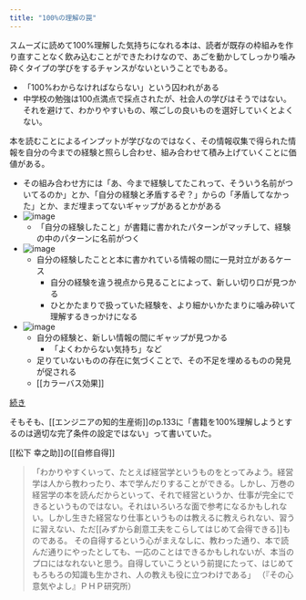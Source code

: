 ```yaml
---
title: "100%の理解の罠"
---
```


スムーズに読めて100%理解した気持ちになれる本は、読者が既存の枠組みを作り直すことなく飲み込むことができたわけなので、あごを動かしてしっかり噛み砕くタイプの学びをするチャンスがないということでもある。
- 「100%わからなければならない」という囚われがある
- 中学校の勉強は100点満点で採点されたが、社会人の学びはそうではない。それを避けて、わかりやすいもの、喉ごしの良いものを選好していくとよくない。

本を読むことによるインプットが学びなのではなく、その情報収集で得られた情報を自分の今までの経験と照らし合わせ、組み合わせて積み上げていくことに価値がある。
- その組み合わせ方には「あ、今まで経験してたこれって、そういう名前がついてるのか」とか、「自分の経験と矛盾するぞ？」からの「矛盾してなかった」とか、まだ埋まってないギャップがあるとかがある
- ![image](https://gyazo.com/2f5dd1e84cfed14dd0773b241702ce69/thumb/1000)
    - 「自分の経験したこと」が書籍に書かれたパターンがマッチして、経験の中のパターンに名前がつく
- ![image](https://gyazo.com/78caaf82b122f23174029063e2707767/thumb/1000)
    - 自分の経験したことと本に書かれている情報の間に一見対立があるケース
        - 自分の経験を違う視点から見ることによって、新しい切り口が見つかる
        - ひとかたまりで扱っていた経験を、より細かいかたまりに噛み砕いて理解するきっかけになる
- ![image](https://gyazo.com/bc610977bd1bc9384bc549fa1ddeaf50/thumb/1000)
    - 自分の経験と、新しい情報の間にギャップが見つかる
        - 「よくわからない気持ち」など
    - 足りていないものの存在に気づくことで、その不足を埋めるものの発見が促される
    - [[カラーバス効果]]



[続き](https://www.facebook.com/nishiohirokazu/posts/10216145544207879)

そもそも、[[エンジニアの知的生産術]]のp.133に「書籍を100%理解しようとするのは適切な完了条件の設定ではない」って書いていた。

[[松下 幸之助]]の[[自修自得]]
> 「わかりやすくいって、たとえば経営学というものをとってみよう。経営学は人から教わったり、本で学んだりすることができる。しかし、万巻の経営学の本を読んだからといって、それで経営というか、仕事が完全にできるというものではない。それはいろいろな面で参考になるかもしれない。しかし生きた経営なり仕事というものは教えるに教えられない、習うに習えない、ただ[[みずから創意工夫をこらしてはじめて会得できる]]ものである。
>  その自得するという心がまえなしに、教わった通り、本で読んだ通りにやったとしても、一応のことはできるかもしれないが、本当のプロにはなれないと思う。自得していこうという前提にたって、はじめてもろもろの知識も生かされ、人の教えも役に立つわけである」
> （『その心意気やよし』ＰＨＰ研究所）
